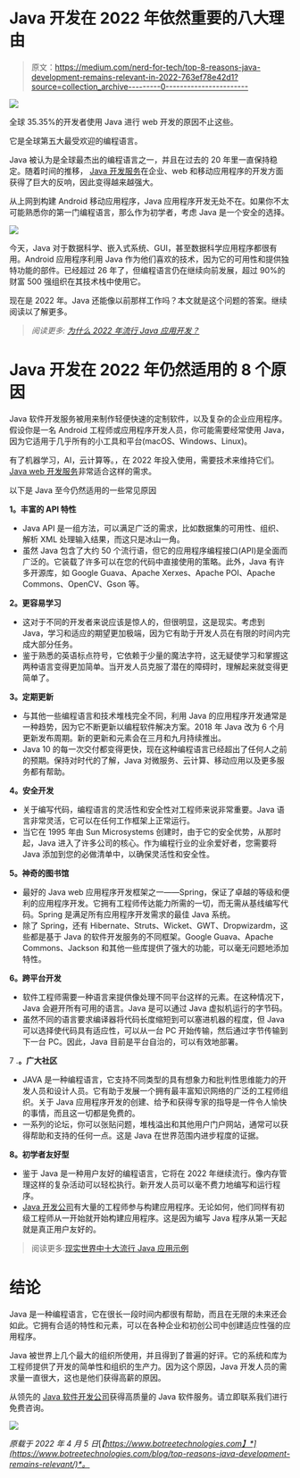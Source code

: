 # Java 开发在 2022 年依然重要的八大理由

> 原文：<https://medium.com/nerd-for-tech/top-8-reasons-java-development-remains-relevant-in-2022-763ef78e42d1?source=collection_archive---------0----------------------->

![](img/6b57128e22dc15d0bdf46dd3a4e413c3.png)

全球 35.35%的开发者使用 Java 进行 web 开发的原因不止这些。

它是全球第五大最受欢迎的编程语言。

Java 被认为是全球最杰出的编程语言之一，并且在过去的 20 年里一直保持稳定。随着时间的推移， [Java 开发服务](https://www.botreetechnologies.com/java-development-company)在企业、web 和移动应用程序的开发方面获得了巨大的反响，因此变得越来越强大。

从上网到构建 Android 移动应用程序，Java 应用程序开发无处不在。如果你不太可能熟悉你的第一门编程语言，那么作为初学者，考虑 Java 是一个安全的选择。

![](img/f11ec5cf79d2891c550ab016eb7c46bb.png)

今天，Java 对于数据科学、嵌入式系统、GUI，甚至数据科学应用程序都很有用。Android 应用程序利用 Java 作为他们喜欢的技术，因为它的可用性和提供独特功能的部件。已经超过 26 年了，但编程语言仍在继续向前发展，超过 90%的财富 500 强组织在其技术栈中使用它。

现在是 2022 年。Java 还能像以前那样工作吗？本文就是这个问题的答案。继续阅读以了解更多。

> *阅读更多:* [*为什么 2022 年流行 Java 应用开发？*](https://www.botreetechnologies.com/blog/why-is-java-application-development-popular/)

# Java 开发在 2022 年仍然适用的 8 个原因

Java 软件开发服务被用来制作轻便快速的定制软件，以及复杂的企业应用程序。假设你是一名 Android 工程师或应用程序开发人员，你可能需要经常使用 Java，因为它适用于几乎所有的小工具和平台(macOS、Windows、Linux)。

有了机器学习，AI，云计算等。，在 2022 年投入使用，需要技术来维持它们。 [Java web 开发服务](https://www.botreetechnologies.com/blog/what-does-the-future-of-java-web-development-look-like/)非常适合这样的需求。

以下是 Java 至今仍然适用的一些常见原因

**1。丰富的 API 特性**

*   Java API 是一组方法，可以满足广泛的需求，比如数据集的可用性、组织、解析 XML 处理输入结果，而这只是冰山一角。
*   虽然 Java 包含了大约 50 个流行语，但它的应用程序编程接口(API)是全面而广泛的。它装载了许多可以在您的代码中直接使用的策略。此外，Java 有许多开源库，如 Google Guava、Apache Xerxes、Apache POI、Apache Commons、OpenCV、Gson 等。

**2。更容易学习**

*   这对于不同的开发者来说应该是惊人的，但很明显，这是现实。考虑到 Java，学习和适应的期望更加极端，因为它有助于开发人员在有限的时间内完成大部分任务。
*   鉴于熟悉的英语标点符号，它依赖于少量的魔法字符，这无疑使学习和掌握这两种语言变得更加简单。当开发人员克服了潜在的障碍时，理解起来就变得更简单了。

**3。定期更新**

*   与其他一些编程语言和技术堆栈完全不同，利用 Java 的应用程序开发通常是一种趋势，因为它不断更新以编程软件解决方案。2018 年 Java 改为 6 个月更新发布周期。新的更新和元素会在三月和九月持续推出。
*   Java 10 的每一次交付都变得更快，现在这种编程语言已经超出了任何人之前的预期。保持对时代的了解，Java 对微服务、云计算、移动应用以及更多服务都有帮助。

**4。安全开发**

*   关于编写代码，编程语言的灵活性和安全性对工程师来说非常重要。Java 语言非常灵活，它可以在任何工作框架上正常运行。
*   当它在 1995 年由 Sun Microsystems 创建时，由于它的安全优势，从那时起，Java 进入了许多公司的核心。作为编程行业的业余爱好者，您需要将 Java 添加到您的必做清单中，以确保灵活性和安全性。

**5。神奇的图书馆**

*   最好的 Java web 应用程序开发框架之一——Spring，保证了卓越的等级和便利的应用程序开发。它拥有工程师传达能力所需的一切，而无需从基线编写代码。Spring 是满足所有应用程序开发需求的最佳 Java 系统。
*   除了 Spring，还有 Hibernate、Struts、Wicket、GWT、Dropwizardm，这些都是基于 Java 的软件开发服务的不同框架。Google Guava、Apache Commons、Jackson 和其他一些库提供了强大的功能，可以毫无问题地添加特性。

**6。跨平台开发**

*   软件工程师需要一种语言来提供像处理不同平台这样的元素。在这种情况下，Java 会避开所有可用的语言。Java 是可以通过 Java 虚拟机运行的字节码。
*   虽然不同的语言要求编译器将代码长度缩短到可以塞进机器的程度，但 Java 可以选择使代码具有适应性，可以从一台 PC 开始传输，然后通过字节传输到下一台 PC。因此，Java 目前是平台自治的，可以有效地部署。

7 .**。广大社区**

*   JAVA 是一种编程语言，它支持不同类型的具有想象力和批判性思维能力的开发人员和设计人员。它有助于发展一个拥有最丰富知识网络的广泛的工程师组织。关于 Java 应用程序开发的创建、给予和获得专家的指导是一件令人愉快的事情，而且这一切都是免费的。
*   一系列的论坛，你可以张贴问题，堆栈溢出和其他用户门户网站，通常可以获得帮助和支持的任何一点。这是 Java 在世界范围内进步程度的证据。

**8。初学者友好型**

*   鉴于 Java 是一种用户友好的编程语言，它将在 2022 年继续流行。像内存管理这样的复杂活动可以轻松执行。新开发人员可以毫不费力地编写和运行程序。
*   [Java 开发公司](https://botreetechnologies.medium.com/top-10-java-software-development-companies-to-know-in-2022-d1042a105d6a)有大量的工程师参与构建应用程序。无论如何，他们同样有初级工程师从一开始就开始构建应用程序。这是因为编写 Java 程序从第一天起就是真正用户友好的。

> 阅读更多:[现实世界中十大流行 Java 应用示例](https://www.botreetechnologies.com/blog/java-applications-examples/)

# 结论

Java 是一种编程语言，它在很长一段时间内都很有帮助，而且在无限的未来还会如此。它拥有合适的特性和元素，可以在各种企业和初创公司中创建适应性强的应用程序。

Java 被世界上几个最大的组织所使用，并且得到了普遍的好评。它的系统和库为工程师提供了开发的简单性和组织的生产力。因为这个原因，Java 开发人员的需求量一直很大，这也是他们获得高薪的原因。

从领先的 [Java 软件开发公司](https://www.botreetechnologies.com/java-development-company)获得高质量的 Java 软件服务。请立即联系我们进行免费咨询。

![](img/b705fcf0c8060ce47b5880715fd9a184.png)

*原载于 2022 年 4 月 5 日*[*【https://www.botreetechnologies.com】*](https://www.botreetechnologies.com/blog/top-reasons-java-development-remains-relevant/)*。*